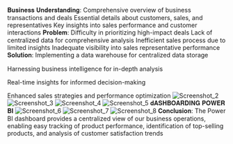 𝐁𝐮𝐬𝐢𝐧𝐞𝐬𝐬 𝐔𝐧𝐝𝐞𝐫𝐬𝐭𝐚𝐧𝐝𝐢𝐧𝐠:
Comprehensive overview of business transactions and deals
Essential details about customers, sales, and representatives
Key insights into sales performance and customer interactions
𝐏𝐫𝐨𝐛𝐥𝐞𝐦:
Difficulty in prioritizing high-impact deals
Lack of centralized data for comprehensive analysis
Inefficient sales process due to limited insights
Inadequate visibility into sales representative performance
𝐒𝐨𝐥𝐮𝐭𝐢𝐨𝐧:
Implementing a data warehouse for centralized data storage

Harnessing business intelligence for in-depth analysis

Real-time insights for informed decision-making

Enhanced sales strategies and performance optimization
![Screenshot_2](https://github.com/imen-ayadi/Commercial-pipeline-Opportunity/assets/82923450/42ca1d48-cae3-4b15-b3d9-e8afe770622d)
![Screenshot_3](https://github.com/imen-ayadi/Commercial-pipeline-Opportunity/assets/82923450/aac92937-44a6-418c-8a56-b893e5f89f9e)
![Screenshot_4](https://github.com/imen-ayadi/Commercial-pipeline-Opportunity/assets/82923450/c4811fef-28f1-4980-b825-caacac955aa7)
![Screenshot_5](https://github.com/imen-ayadi/Commercial-pipeline-Opportunity/assets/82923450/864cca27-70d8-470a-b1d1-2c7499e5655d)
𝐝𝐀𝐒𝐇𝐁𝐎𝐀𝐑𝐃𝐈𝐍𝐆 𝐏𝐎𝐖𝐄𝐑 𝐁𝐈
![Screenshot_6](https://github.com/imen-ayadi/Commercial-pipeline-Opportunity/assets/82923450/61b6339f-cfa4-4f57-917b-6725244fd761)
![Screenshot_7](https://github.com/imen-ayadi/Commercial-pipeline-Opportunity/assets/82923450/16142a53-6520-48d3-b7b2-079ba9c000aa)
![Screenshot_8](https://github.com/imen-ayadi/Commercial-pipeline-Opportunity/assets/82923450/adc060a0-3942-4eb6-bc59-ff546f855902)
𝐂𝐨𝐧𝐜𝐥𝐮𝐬𝐢𝐨𝐧:
The Power BI dashboard provides a centralized view of our business operations, enabling easy tracking of product performance, identification of top-selling products, and analysis of customer satisfaction trends
